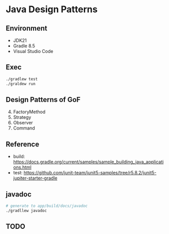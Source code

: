 # Java Design Patterns

## Environment

- JDK21
- Gradle 8.5
- Visual Studio Code

## Exec

```bash
./gradlew test
./graldew run
```

## Design Patterns of GoF

4. FactoryMethod
5. Strategy
6. Observer
7. Command

## Reference

- build: https://docs.gradle.org/current/samples/sample_building_java_applications.html
- test: https://github.com/junit-team/junit5-samples/tree/r5.8.2/junit5-jupiter-starter-gradle

## javadoc

```bash
# generate to app/build/docs/javadoc
./gradllew javadoc
```

## TODO
